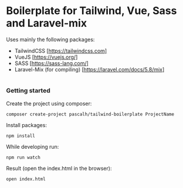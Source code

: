 # Boilerplate for Tailwind, Vue, Sass and Laravel-mix

Uses mainly the following packages:
  - TailwindCSS [https://tailwindcss.com]
  - VueJS [https://vuejs.org/]
  - SASS [https://sass-lang.com/]
  - Laravel-Mix (for compiling) [https://laravel.com/docs/5.8/mix]

#
### Getting started

Create the project using composer:
```
composer create-project pascalh/tailwind-boilerplate ProjectName
```

Install packages:
```
npm install
```

While developing run:
```
npm run watch
```

Result (open the index.html in the browser):
```
open index.html
```
